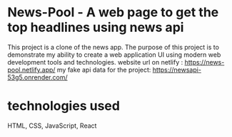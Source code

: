 # News-Pool - A web page to get the top headlines using news api
 This project is a clone of the news app. The purpose of this project is to demonstrate my ability to create a web application UI using modern web development tools and technologies.
 website url on netlify : https://news-pool.netlify.app/ 
 my fake api data for the project: https://newsapi-53g5.onrender.com/
 
 # technologies used 
 HTML, CSS, JavaScript, React
